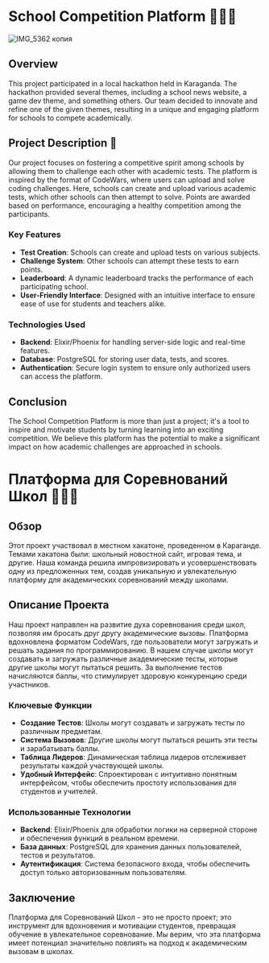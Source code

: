 # School Competition Platform  🏫🏫🚸
![IMG_5362 копия](https://github.com/kalachlegends/school_wars/assets/90833872/78233ad1-0654-485a-a0c0-2df5b56339b7)

## Overview

This project participated in a local hackathon held in Karaganda. The hackathon provided several themes, including a school news website, a game dev theme, and something others. Our team decided to innovate and refine one of the given themes, resulting in a unique and engaging platform for schools to compete academically.

## Project Description 🧪

Our project focuses on fostering a competitive spirit among schools by allowing them to challenge each other with academic tests. The platform is inspired by the format of CodeWars, where users can upload and solve coding challenges. Here, schools can create and upload various academic tests, which other schools can then attempt to solve. Points are awarded based on performance, encouraging a healthy competition among the participants.

### Key Features 

- **Test Creation**: Schools can create and upload tests on various subjects.
- **Challenge System**: Other schools can attempt these tests to earn points.
- **Leaderboard**: A dynamic leaderboard tracks the performance of each participating school.
- **User-Friendly Interface**: Designed with an intuitive interface to ensure ease of use for students and teachers alike.

### Technologies Used

- **Backend**: Elixir/Phoenix for handling server-side logic and real-time features.
- **Database**: PostgreSQL for storing user data, tests, and scores.
- **Authentication**: Secure login system to ensure only authorized users can access the platform.

## Conclusion

The School Competition Platform is more than just a project; it's a tool to inspire and motivate students by turning learning into an exciting competition. We believe this platform has the potential to make a significant impact on how academic challenges are approached in schools.

# Платформа для Соревнований Школ 🏫🏫🚸

## Обзор 

Этот проект участвовал в местном хакатоне, проведенном в Караганде. Темами хакатона были: школьный новостной сайт, игровая тема, и другие. Наша команда решила импровизировать и усовершенствовать одну из предложенных тем, создав уникальную и увлекательную платформу для академических соревнований между школами.

## Описание Проекта

Наш проект направлен на развитие духа соревнования среди школ, позволяя им бросать друг другу академические вызовы. Платформа вдохновлена форматом CodeWars, где пользователи могут загружать и решать задания по программированию. В нашем случае школы могут создавать и загружать различные академические тесты, которые другие школы могут пытаться решить. За выполнение тестов начисляются баллы, что стимулирует здоровую конкуренцию среди участников.

### Ключевые Функции

- **Создание Тестов**: Школы могут создавать и загружать тесты по различным предметам.
- **Система Вызовов**: Другие школы могут пытаться решить эти тесты и зарабатывать баллы.
- **Таблица Лидеров**: Динамическая таблица лидеров отслеживает результаты каждой участвующей школы.
- **Удобный Интерфейс**: Спроектирован с интуитивно понятным интерфейсом, чтобы обеспечить простоту использования для студентов и учителей.

### Использованные Технологии

- **Backend**: Elixir/Phoenix для обработки логики на серверной стороне и обеспечения функций в реальном времени.
- **База данных**: PostgreSQL для хранения данных пользователей, тестов и результатов.
- **Аутентификация**: Система безопасного входа, чтобы обеспечить доступ только авторизованным пользователям.


## Заключение

Платформа для Соревнований Школ - это не просто проект; это инструмент для вдохновения и мотивации студентов, превращая обучение в увлекательное соревнование. Мы верим, что эта платформа имеет потенциал значительно повлиять на подход к академическим вызовам в школах.



